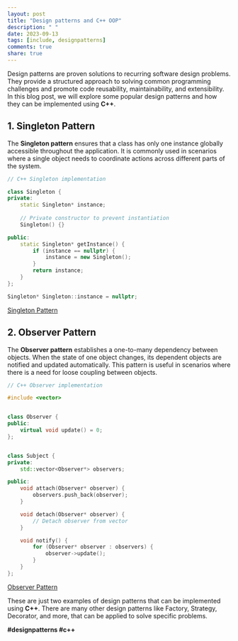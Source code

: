 ```yaml
---
layout: post
title: "Design patterns and C++ OOP"
description: " "
date: 2023-09-13
tags: [include, designpatterns]
comments: true
share: true
---
```


Design patterns are proven solutions to recurring software design problems. They provide a structured approach to solving common programming challenges and promote code reusability, maintainability, and extensibility. In this blog post, we will explore some popular design patterns and how they can be implemented using **C++**.

## 1. Singleton Pattern

The **Singleton pattern** ensures that a class has only one instance globally accessible throughout the application. It is commonly used in scenarios where a single object needs to coordinate actions across different parts of the system.

```cpp
// C++ Singleton implementation

class Singleton {
private:
    static Singleton* instance;
    
    // Private constructor to prevent instantiation
    Singleton() {}

public:
    static Singleton* getInstance() {
        if (instance == nullptr) {
            instance = new Singleton();
        }
        return instance;
    }
};

Singleton* Singleton::instance = nullptr;
```
[Singleton Pattern](https://en.wikipedia.org/wiki/Singleton_pattern)

## 2. Observer Pattern

The **Observer pattern** establishes a one-to-many dependency between objects. When the state of one object changes, its dependent objects are notified and updated automatically. This pattern is useful in scenarios where there is a need for loose coupling between objects.

```cpp
// C++ Observer implementation

#include <vector>


class Observer {
public:
    virtual void update() = 0;
};


class Subject {
private:
    std::vector<Observer*> observers;

public:
    void attach(Observer* observer) {
        observers.push_back(observer);
    }

    void detach(Observer* observer) {
        // Detach observer from vector
    }

    void notify() {
        for (Observer* observer : observers) {
            observer->update();
        }
    }
};
```
[Observer Pattern](https://en.wikipedia.org/wiki/Observer_pattern)

These are just two examples of design patterns that can be implemented using **C++**. There are many other design patterns like Factory, Strategy, Decorator, and more, that can be applied to solve specific problems.

**#designpatterns #c++**